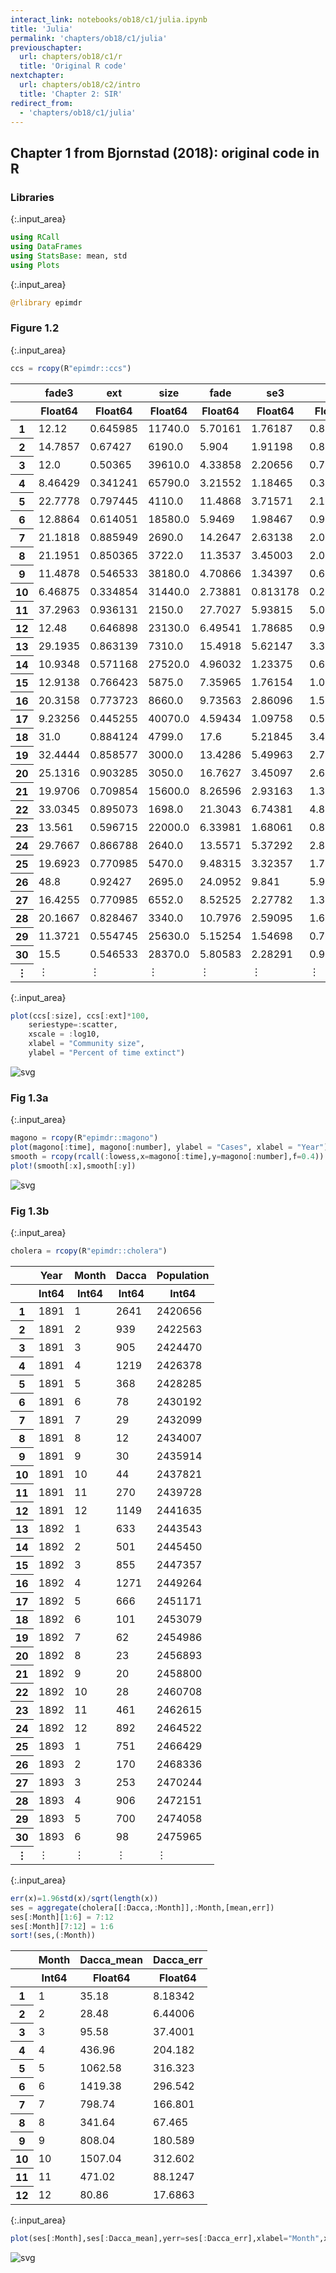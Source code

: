 ```yaml
---
interact_link: notebooks/ob18/c1/julia.ipynb
title: 'Julia'
permalink: 'chapters/ob18/c1/julia'
previouschapter:
  url: chapters/ob18/c1/r
  title: 'Original R code'
nextchapter:
  url: chapters/ob18/c2/intro
  title: 'Chapter 2: SIR'
redirect_from:
  - 'chapters/ob18/c1/julia'
---
```


## Chapter 1 from Bjornstad (2018): original code in R

### Libraries


{:.input_area}
```julia
using RCall
using DataFrames
using StatsBase: mean, std
using Plots
```


{:.input_area}
```julia
@rlibrary epimdr
```

### Figure 1.2


{:.input_area}
```julia
ccs = rcopy(R"epimdr::ccs")
```




<div markdown="0">
<table class="data-frame"><thead><tr><th></th><th>fade3</th><th>ext</th><th>size</th><th>fade</th><th>se3</th><th>se</th><th>n3</th><th>n</th><th>names</th></tr><tr><th></th><th>Float64</th><th>Float64</th><th>Float64</th><th>Float64</th><th>Float64</th><th>Float64</th><th>Float64</th><th>Float64</th><th>String</th></tr></thead><tbody><tr><th>1</th><td>12.12</td><td>0.645985</td><td>11740.0</td><td>5.70161</td><td>1.76187</td><td>0.85271</td><td>50.0</td><td>124.0</td><td>Abingdon</td></tr><tr><th>2</th><td>14.7857</td><td>0.67427</td><td>6190.0</td><td>5.904</td><td>1.91198</td><td>0.854697</td><td>42.0</td><td>125.0</td><td>Abram</td></tr><tr><th>3</th><td>12.0</td><td>0.50365</td><td>39610.0</td><td>4.33858</td><td>2.20656</td><td>0.736264</td><td>35.0</td><td>127.0</td><td>Accrington</td></tr><tr><th>4</th><td>8.46429</td><td>0.341241</td><td>65790.0</td><td>3.21552</td><td>1.18465</td><td>0.399363</td><td>28.0</td><td>116.0</td><td>Acton</td></tr><tr><th>5</th><td>22.7778</td><td>0.797445</td><td>4110.0</td><td>11.4868</td><td>3.71571</td><td>2.14112</td><td>36.0</td><td>76.0</td><td>Adlington</td></tr><tr><th>6</th><td>12.8864</td><td>0.614051</td><td>18580.0</td><td>5.9469</td><td>1.98467</td><td>0.930404</td><td>44.0</td><td>113.0</td><td>Adwick.le.Street</td></tr><tr><th>7</th><td>21.1818</td><td>0.885949</td><td>2690.0</td><td>14.2647</td><td>2.63138</td><td>2.04628</td><td>44.0</td><td>68.0</td><td>Aldeburgh</td></tr><tr><th>8</th><td>21.1951</td><td>0.850365</td><td>3722.0</td><td>11.3537</td><td>3.45003</td><td>2.03406</td><td>41.0</td><td>82.0</td><td>Alderley.Edge</td></tr><tr><th>9</th><td>11.4878</td><td>0.546533</td><td>38180.0</td><td>4.70866</td><td>1.34397</td><td>0.601223</td><td>41.0</td><td>127.0</td><td>Aldershot</td></tr><tr><th>10</th><td>6.46875</td><td>0.334854</td><td>31440.0</td><td>2.73881</td><td>0.813178</td><td>0.270066</td><td>32.0</td><td>134.0</td><td>Aldridge</td></tr><tr><th>11</th><td>37.2963</td><td>0.936131</td><td>2150.0</td><td>27.7027</td><td>5.93815</td><td>5.04899</td><td>27.0</td><td>37.0</td><td>Alford</td></tr><tr><th>12</th><td>12.48</td><td>0.646898</td><td>23130.0</td><td>6.49541</td><td>1.78685</td><td>0.973539</td><td>50.0</td><td>109.0</td><td>Alfreton</td></tr><tr><th>13</th><td>29.1935</td><td>0.863139</td><td>7310.0</td><td>15.4918</td><td>5.62147</td><td>3.35647</td><td>31.0</td><td>61.0</td><td>Alnwick</td></tr><tr><th>14</th><td>10.9348</td><td>0.571168</td><td>27520.0</td><td>4.96032</td><td>1.23375</td><td>0.605729</td><td>46.0</td><td>126.0</td><td>Alreborough</td></tr><tr><th>15</th><td>12.9138</td><td>0.766423</td><td>5875.0</td><td>7.35965</td><td>1.76154</td><td>1.04004</td><td>58.0</td><td>114.0</td><td>Alsager</td></tr><tr><th>16</th><td>20.3158</td><td>0.773723</td><td>8660.0</td><td>9.73563</td><td>2.86096</td><td>1.59712</td><td>38.0</td><td>87.0</td><td>Alton</td></tr><tr><th>17</th><td>9.23256</td><td>0.445255</td><td>40070.0</td><td>4.59434</td><td>1.09758</td><td>0.581039</td><td>43.0</td><td>106.0</td><td>Altrincham</td></tr><tr><th>18</th><td>31.0</td><td>0.884124</td><td>4799.0</td><td>17.6</td><td>5.21845</td><td>3.46017</td><td>30.0</td><td>55.0</td><td>Amble</td></tr><tr><th>19</th><td>32.4444</td><td>0.858577</td><td>3000.0</td><td>13.4286</td><td>5.49963</td><td>2.77325</td><td>27.0</td><td>70.0</td><td>Amblecote</td></tr><tr><th>20</th><td>25.1316</td><td>0.903285</td><td>3050.0</td><td>16.7627</td><td>3.45097</td><td>2.66132</td><td>38.0</td><td>59.0</td><td>Ampthill</td></tr><tr><th>21</th><td>19.9706</td><td>0.709854</td><td>15600.0</td><td>8.26596</td><td>2.93163</td><td>1.3937</td><td>34.0</td><td>94.0</td><td>Andover</td></tr><tr><th>22</th><td>33.0345</td><td>0.895073</td><td>1698.0</td><td>21.3043</td><td>6.74381</td><td>4.80186</td><td>29.0</td><td>46.0</td><td>Appleby</td></tr><tr><th>23</th><td>13.561</td><td>0.596715</td><td>22000.0</td><td>6.33981</td><td>1.68061</td><td>0.884491</td><td>41.0</td><td>103.0</td><td>Arnold</td></tr><tr><th>24</th><td>29.7667</td><td>0.866788</td><td>2640.0</td><td>13.5571</td><td>5.37292</td><td>2.83885</td><td>30.0</td><td>70.0</td><td>Arundel</td></tr><tr><th>25</th><td>19.6923</td><td>0.770985</td><td>5470.0</td><td>9.48315</td><td>3.32357</td><td>1.73706</td><td>39.0</td><td>89.0</td><td>Ashbourne</td></tr><tr><th>26</th><td>48.8</td><td>0.92427</td><td>2695.0</td><td>24.0952</td><td>9.841</td><td>5.9085</td><td>20.0</td><td>42.0</td><td>Ashburton</td></tr><tr><th>27</th><td>16.4255</td><td>0.770985</td><td>6552.0</td><td>8.52525</td><td>2.27782</td><td>1.31687</td><td>47.0</td><td>99.0</td><td>Ashby.de.la.Zouch</td></tr><tr><th>28</th><td>20.1667</td><td>0.828467</td><td>3340.0</td><td>10.7976</td><td>2.59095</td><td>1.6488</td><td>42.0</td><td>84.0</td><td>Ashby.Woulds</td></tr><tr><th>29</th><td>11.3721</td><td>0.554745</td><td>25630.0</td><td>5.15254</td><td>1.54698</td><td>0.711205</td><td>43.0</td><td>118.0</td><td>Ashford</td></tr><tr><th>30</th><td>15.5</td><td>0.546533</td><td>28370.0</td><td>5.80583</td><td>2.28291</td><td>0.954421</td><td>32.0</td><td>103.0</td><td>Ashington</td></tr><tr><th>&vellip;</th><td>&vellip;</td><td>&vellip;</td><td>&vellip;</td><td>&vellip;</td><td>&vellip;</td><td>&vellip;</td><td>&vellip;</td><td>&vellip;</td><td>&vellip;</td></tr></tbody></table>
</div>




{:.input_area}
```julia
plot(ccs[:size], ccs[:ext]*100,
    seriestype=:scatter,
    xscale = :log10,
    xlabel = "Community size",
    ylabel = "Percent of time extinct")
```




![svg](../../../images/chapters/ob18/c1/julia_6_0.svg)



### Fig 1.3a


{:.input_area}
```julia
magono = rcopy(R"epimdr::magono")
plot(magono[:time], magono[:number], ylabel = "Cases", xlabel = "Year")
smooth = rcopy(rcall(:lowess,x=magono[:time],y=magono[:number],f=0.4))
plot!(smooth[:x],smooth[:y])
```




![svg](../../../images/chapters/ob18/c1/julia_8_0.svg)



### Fig 1.3b


{:.input_area}
```julia
cholera = rcopy(R"epimdr::cholera")
```




<div markdown="0">
<table class="data-frame"><thead><tr><th></th><th>Year</th><th>Month</th><th>Dacca</th><th>Population</th></tr><tr><th></th><th>Int64</th><th>Int64</th><th>Int64</th><th>Int64</th></tr></thead><tbody><tr><th>1</th><td>1891</td><td>1</td><td>2641</td><td>2420656</td></tr><tr><th>2</th><td>1891</td><td>2</td><td>939</td><td>2422563</td></tr><tr><th>3</th><td>1891</td><td>3</td><td>905</td><td>2424470</td></tr><tr><th>4</th><td>1891</td><td>4</td><td>1219</td><td>2426378</td></tr><tr><th>5</th><td>1891</td><td>5</td><td>368</td><td>2428285</td></tr><tr><th>6</th><td>1891</td><td>6</td><td>78</td><td>2430192</td></tr><tr><th>7</th><td>1891</td><td>7</td><td>29</td><td>2432099</td></tr><tr><th>8</th><td>1891</td><td>8</td><td>12</td><td>2434007</td></tr><tr><th>9</th><td>1891</td><td>9</td><td>30</td><td>2435914</td></tr><tr><th>10</th><td>1891</td><td>10</td><td>44</td><td>2437821</td></tr><tr><th>11</th><td>1891</td><td>11</td><td>270</td><td>2439728</td></tr><tr><th>12</th><td>1891</td><td>12</td><td>1149</td><td>2441635</td></tr><tr><th>13</th><td>1892</td><td>1</td><td>633</td><td>2443543</td></tr><tr><th>14</th><td>1892</td><td>2</td><td>501</td><td>2445450</td></tr><tr><th>15</th><td>1892</td><td>3</td><td>855</td><td>2447357</td></tr><tr><th>16</th><td>1892</td><td>4</td><td>1271</td><td>2449264</td></tr><tr><th>17</th><td>1892</td><td>5</td><td>666</td><td>2451171</td></tr><tr><th>18</th><td>1892</td><td>6</td><td>101</td><td>2453079</td></tr><tr><th>19</th><td>1892</td><td>7</td><td>62</td><td>2454986</td></tr><tr><th>20</th><td>1892</td><td>8</td><td>23</td><td>2456893</td></tr><tr><th>21</th><td>1892</td><td>9</td><td>20</td><td>2458800</td></tr><tr><th>22</th><td>1892</td><td>10</td><td>28</td><td>2460708</td></tr><tr><th>23</th><td>1892</td><td>11</td><td>461</td><td>2462615</td></tr><tr><th>24</th><td>1892</td><td>12</td><td>892</td><td>2464522</td></tr><tr><th>25</th><td>1893</td><td>1</td><td>751</td><td>2466429</td></tr><tr><th>26</th><td>1893</td><td>2</td><td>170</td><td>2468336</td></tr><tr><th>27</th><td>1893</td><td>3</td><td>253</td><td>2470244</td></tr><tr><th>28</th><td>1893</td><td>4</td><td>906</td><td>2472151</td></tr><tr><th>29</th><td>1893</td><td>5</td><td>700</td><td>2474058</td></tr><tr><th>30</th><td>1893</td><td>6</td><td>98</td><td>2475965</td></tr><tr><th>&vellip;</th><td>&vellip;</td><td>&vellip;</td><td>&vellip;</td><td>&vellip;</td></tr></tbody></table>
</div>




{:.input_area}
```julia
err(x)=1.96std(x)/sqrt(length(x))
ses = aggregate(cholera[[:Dacca,:Month]],:Month,[mean,err])
ses[:Month][1:6] = 7:12
ses[:Month][7:12] = 1:6
sort!(ses,(:Month))
```




<div markdown="0">
<table class="data-frame"><thead><tr><th></th><th>Month</th><th>Dacca_mean</th><th>Dacca_err</th></tr><tr><th></th><th>Int64</th><th>Float64</th><th>Float64</th></tr></thead><tbody><tr><th>1</th><td>1</td><td>35.18</td><td>8.18342</td></tr><tr><th>2</th><td>2</td><td>28.48</td><td>6.44006</td></tr><tr><th>3</th><td>3</td><td>95.58</td><td>37.4001</td></tr><tr><th>4</th><td>4</td><td>436.96</td><td>204.182</td></tr><tr><th>5</th><td>5</td><td>1062.58</td><td>316.323</td></tr><tr><th>6</th><td>6</td><td>1419.38</td><td>296.542</td></tr><tr><th>7</th><td>7</td><td>798.74</td><td>166.801</td></tr><tr><th>8</th><td>8</td><td>341.64</td><td>67.465</td></tr><tr><th>9</th><td>9</td><td>808.04</td><td>180.589</td></tr><tr><th>10</th><td>10</td><td>1507.04</td><td>312.602</td></tr><tr><th>11</th><td>11</td><td>471.02</td><td>88.1247</td></tr><tr><th>12</th><td>12</td><td>80.86</td><td>17.6863</td></tr></tbody></table>
</div>




{:.input_area}
```julia
plot(ses[:Month],ses[:Dacca_mean],yerr=ses[:Dacca_err],xlabel="Month",xticks=1:12,ylabel="Deaths")
```




![svg](../../../images/chapters/ob18/c1/julia_12_0.svg)


